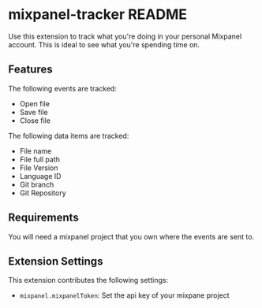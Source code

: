 # mixpanel-tracker README

Use this extension to track what you're doing in your personal Mixpanel account.
This is ideal to see what you're spending time on.

## Features

The following events are tracked:
 - Open file
 - Save file
 - Close file

The following data items are tracked:
 - File name
 - File full path
 - File Version
 - Language ID
 - Git branch
 - Git Repository

## Requirements

You will need a mixpanel project that you own where the events are sent to.

## Extension Settings

This extension contributes the following settings:

* `mixpanel.mixpanelToken`: Set the api key of your mixpane project
